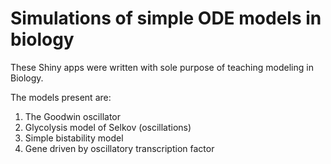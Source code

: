 # Simulations of simple ODE models in biology

These Shiny apps were written with sole purpose of teaching modeling in Biology. 

The models present are:
1. The Goodwin oscillator
2. Glycolysis model of Selkov (oscillations)
3. Simple bistability model
4. Gene driven by oscillatory transcription factor
